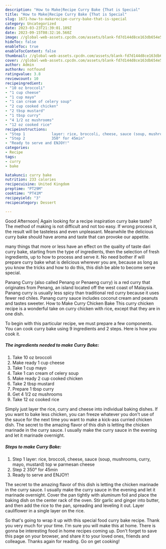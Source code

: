 ```yaml
---
description: "How to Make|Recipe Curry Bake {That is Special"
title: "How to Make|Recipe Curry Bake {That is Special"
slug: 1671-how-to-makerecipe-curry-bake-that-is-special
category: Uncategorized
date: 2023-03-23T21:39:01.109Z
date: 2023-09-15T08:32:16.560Z
image: //global-web-assets.cpcdn.com/assets/blank-fd7d144d8ce163db654e5a02c40b08a2775adb7897d16e4062681dc7e1b2800f.png
hideToc: false
enableToc: true
enableTocContent: false
thumbnail: //global-web-assets.cpcdn.com/assets/blank-fd7d144d8ce163db654e5a02c40b08a2775adb7897d16e4062681dc7e1b2800f.png
cover: //global-web-assets.cpcdn.com/assets/blank-fd7d144d8ce163db654e5a02c40b08a2775adb7897d16e4062681dc7e1b2800f.png
author: Admin
authorAv: notfound
ratingvalue: 3.8
reviewcount: 10
recipeingredient:
- "10 oz broccoli"
- "1 cup cheese"
- "1 cup mayo"
- "1 can cream of celery soup"
- "2 cup cooked chicken"
- "2 tbsp mustard"
- "1 tbsp curry"
- "4 1/2 oz mushrooms"
- "12 oz cooked rice"
recipeinstructions:
- "Step 1            layer: rice, broccoli, cheese, sauce (soup, mushrooms, curry, mayo, mustard) top w parmesan cheese"
- "Step 2            350° for 45min"
- "Ready to serve and ENJOY!"
categories:
- Recipe
tags:
- curry
- bake

katakunci: curry bake 
nutrition: 233 calories
recipecuisine: United Kingdom
preptime: "PT29M"
cooktime: "PT41M"
recipeyield: "3"
recipecategory: Dessert

---
```



Good Afternoon| Again looking for a recipe inspiration curry bake taste? The method of making is not difficult and not too easy. If wrong process it, the result will be tasteless and even unpleasant. Meanwhile the delicious curry bake should have aroma and taste that can provoke our appetite.






many things that more or less have an effect on the quality of taste dari curry bake, starting from the type of ingredients, then the selection of fresh ingredients, up to how to process and serve it. No need bother if will prepare curry bake what is delicious wherever you are, because as long as you know the tricks and how to do this, this dish be able to become serve  special.


Panang Curry (also called Penang or Penaeng curry) is a red curry that originates from Penang, an island located off the west coast of Malaysia. Panang curry is usually less spicy than traditional red curry because it uses fewer red chiles. Panang curry sauce includes coconut cream and peanuts and tastes sweeter. How to Make Curry Chicken Bake This curry chicken recipe is a wonderful take on curry chicken with rice, except that they are in one dish.


To begin with this particular recipe, we must prepare a few components. You can cook curry bake using 9 ingredients and 2 steps. Here is how you cook it.

<!--inarticleads1-->

##### The ingredients needed to make Curry Bake:

1. Take 10 oz broccoli
1. Make ready 1 cup cheese
1. Take 1 cup mayo
1. Take 1 can cream of celery soup
1. Make ready 2 cup cooked chicken
1. Take 2 tbsp mustard
1. Prepare 1 tbsp curry
1. Get 4 1/2 oz mushrooms
1. Take 12 oz cooked rice


Simply just layer the rice, curry and cheese into individual baking dishes. If you want to bake less chicken, you can freeze whatever you don&#39;t use of the sauce for the next time you want to make a kick-ass curried chicken dish. The secret to the amazing flavor of this dish is letting the chicken marinade in the curry sauce. I usually make the curry sauce in the evening and let it marinade overnight. 

<!--inarticleads2-->

##### Steps to make Curry Bake:

1. Step 1            layer: rice, broccoli, cheese, sauce (soup, mushrooms, curry, mayo, mustard) top w parmesan cheese
1. Step 2            350° for 45min
1. Ready to serve and ENJOY!

The secret to the amazing flavor of this dish is letting the chicken marinade in the curry sauce. I usually make the curry sauce in the evening and let it marinade overnight. Cover the pan tightly with aluminum foil and place the baking dish on the center rack of the oven. Stir garlic and ginger into butter, and then add the rice to the pan, spreading and leveling it out. Layer cauliflower in a single layer on the rice. 

So that's going to wrap it up with this special food curry bake recipe. Thank you very much for your time. I'm sure you will make this at home. There is gonna be interesting food in home recipes coming up. Don't forget to save this page on your browser, and share it to your loved ones, friends and colleague. Thanks again for reading. Go on get cooking!
